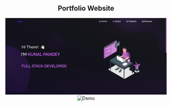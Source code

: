 <h2 align="center">
  Portfolio Website <br/>
  <a href="https://my-portfolio-iota-eight-12.vercel.app/" target="_blank"></a>
</h2>
<div align="center">
  <img alt="Demo" src="./Images/readme-img.png" />
  <img alt="Demo" src="./Images/readme-img.png1" />
</div>
